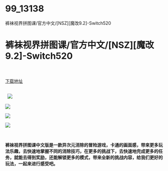 # 99_13138
裤袜视界拼图课/官方中文/[NSZ][魔改9.2]-Switch520
# 裤袜视界拼图课/官方中文/[NSZ][魔改9.2]-Switch520
 <br/></br>
[下载地址](https://www.switch520.cc/article/13138 "下载地址")
<br/></br>

<p><strong>&nbsp; <img src="https://www.switch520.cc/muke_img/upload_art_editor_20210430-1_b6309b5d530ec9572346fda8abdc5a82.jpg"> </strong></p>
<p><img src="https://www.switch520.cc/muke_img/upload_art_editor_20210430-1_e0fabd1bbf543daf0ab8e04dc8dada72.jpg"></p>
<p><img src="https://www.switch520.cc/muke_img/upload_art_editor_20210430-1_c668152f014597270e57a6658570ca6a.jpg"></p>
<p><img src="https://www.switch520.cc/muke_img/upload_art_editor_20210430-1_0535ce3d08a5ba476d5bd6b2254f0535.jpg"></p>
<p>&nbsp;</p>
<p><strong> 裤袜视界拼图课中文版是一款异次元消除的冒险游戏，卡通的画面感，带来更多玩法乐趣，去快速地掌握不同的消除技巧，在更多的挑战下，去快速地完成更多的任务，就能去得到奖励，还能解锁更多的模式，带来全新的挑战内容，给我们更好的玩法，一起来进行感受吧。</strong></p>
